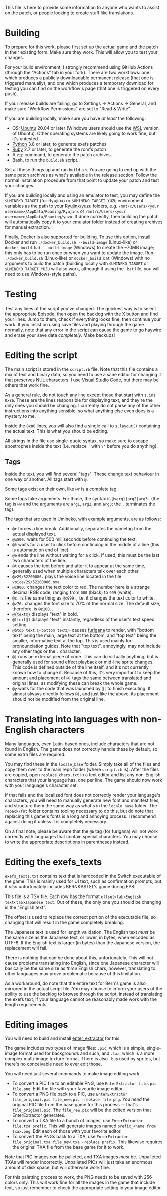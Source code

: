 This file is here to provide some information to anyone who wants to assist on the patch, or people looking to create stuff like translations.

# Building

To prepare for this work, please first set up the actual game and the patch in their existing form. Make sure they work. This will allow you to test your changes.

For your build environment, I strongly recommend using GitHub Actions (through the "Actions" tab in your fork). There are two workflows: one which produces a publicly downloadable permanent release (that one is triggered manually), and one which produces a temporary download for testing you can find on the workflow's page (that one is triggered on every push).

If your release builds are failing, go to Settings -> Actions -> General, and make sure "Workflow Permissions" are set to "Read & Write".

If you are building locally, make sure you have *at least* the following:

- OS: [Ubuntu](https://ubuntu.com/) 20.04 or later (Windows users should use the [WSL](https://docs.microsoft.com/en-us/windows/wsl/install) version of Ubuntu).
Other operating systems are likely going to work fine, but it's untested.
- [Python](https://python.org/) 3.8 or later, to generate exefs patches
- [Ruby](https://www.ruby-lang.org/) 2.7 or later, to generate the romfs patch
- A `zip` command, to generate the patch archives.
- Bash, to run the `build.sh` script.

Set all these things up and run `build.sh`. You are going to end up with the same patch archives as what's available in the release section.
Follow the normal installation procedure from that point to update your patch and test your changes.

If you are building locally and using an emulator to test, you may define the `$UMINEKO_TARGET` (for Ryujinx) or `$UMINEKO_TARGET_YUZU` environment variables as the path to your Ryujinx/yuzu folders,
e.g. `/mnt/c/Users/<your username>/AppData/Roaming/Ryujinx` or `/mnt/c/Users/<your username>/AppData/Roaming/yuzu`.
If done correctly, then building the patch will automatically copy it to your emulator folder instead of creating archives for manual extraction.

Finally, Docker is also supported for building. To use this option, install Docker and run `./docker_build.sh --build-image` (Linux-like) or `docker_build.bat --build-image` (Windows) to create the ~70MB image; this only has to be run once or when you want to update the image. Run `./docker_build.sh` (Linux-like) or `docker_build.bat` (Windows) with no arguments to build the patch (building locally with `$UMINEKO_TARGET` or `$UMINEKO_TARGET_YUZU` will also work, although if using the `.bat` file, you will need to use Windows-style paths).

# Testing

Test any lines of the script you've changed. The quickest way is to select the appropriate Episode, then open the backlog with the X button and find your lines.
Jump to them, check if everything looks fine, then continue your work. If you insist on using save files and playing through the game normally, note that any error in the script
can cause the game to go haywire and erase your save data *completely*. Make backups!

# Editing the script

The main script is stored in the `script.rb` file. Note that this file contains a mix of text and binary data, so you need to use a sane editor for changing it that preserves NUL characters.
I use [Visual Studio Code](https://code.visualstudio.com), but there may be others that work fine.

As a general rule, do not touch any line except those that start with `s.ins 0x86`. These are the lines responsible for displaying text,
and they're the only ones you should be changing.
I currently do not parse any of the other instructions into anything sensible, so what anything else even does is a mystery to me.

Inside the `0x86` lines, you will also find a single call to `s.layout()` containing the actual text. This is what you should be editing.

All strings in the file use single-quote syntax, so make sure to escape apostrophes inside the text (i.e. replace `'` with `\'` before you do anything).

## Tags

Inside the text, you will find several "tags". These change text behaviour in one way or another. All tags start with `@`.

Some tags exist on their own, like `@r` is a complete tag.

Some tags take arguments. For those, the syntax is `@varg1|arg2|arg3.` (the tag is `@v` and the arguments are `arg1`, `arg2`, and `arg3`; the `.` terminates the tag).

The tags that are used in Umineko, with example arguments, are as follows:

- `@r` forces a line break. Additionally, separates the nametag from the actual displayed text.
- `@w500.` waits for 500 milliseconds before continuing the text.
- `@k` waits for a user to click before continuing in the middle of a line (this is automatic on end of line).
- `@e` ends the line without waiting for a click. If used, this must be the last two characters of the line.
- `@t` causes the text before and after it to appear at the same time, generally used when multiple characters talk over each other.
- `@v29/52200086.` plays the voice line located in the file `voice/29/52200086.nxa`.
- `@c900.` changes the text color to red. The number here is a strange decimal RGB code, ranging from `000` (black) to `999` (white).
- `@c.` is the same thing as `@c999.`, i.e. it changes the text color to white.
- `@z70.` changes the font size to 70% of the normal size. The default size, therefore, is `@z100.`.
- `@{text@}` displays "text" in bold.
- `@[text@]` displays "text" instantly, regardless of the user's text speed setting.
- `@btop text.@<bottom text@>` causes [furigana](https://en.wikipedia.org/wiki/Ruby_character) to render, with "bottom text" being the main, large text at the bottom, and "top text" being the smaller, informative text at the top. This is used mainly for pronounciation guides. Note that "top text", annoyingly, may not include any other tags or the `.` character.
- `@|` runs an external piece of code. This can do virtually anything, but is generally used for sound effect playback or mid-line sprite changes. This code is defined outside of the line itself, and it's not currently known how to change it. Because of this, it's very important to keep the amount and placement of `@|` tags the same between translated and original lines, as modifying these can break the whole game.
- `@y` waits for the code that was launched by `@|` to finish executing. It almost always directly follows `@|`, and just like the above, its placement should not be modified from the original line.

# Translating into languages with non-English characters

Many languages, even Latin-based ones, include characters that are not found in English. The game does not correctly handle these by default, so some extra files are required.

You may find these in the `locale_base` folder. Simply take all of the files and copy them over to the main repo folder (where `script.rb` is). After the files are copied, open `replace_chars.txt` in a text editor and list any non-English characters that your language has, one per line. The game should now work with your language's character set.

If that fails and the localized font does not correctly render your language's characters, you will need to manually generate new font and manifest files, and structure them the same way as what's in the `locale_base` folder. The `repack/fnt` folder contains tooling necessary to do this, but do note that replacing this game's fonts is a long and annoying process. I recommend against doing it unless it is completely necessary.

On a final note, please be aware that the `@b` tag (for furigana) will not work correctly with languages that contain special characters. You may choose to write the appropriate descriptions in parentheses instead.

# Editing the exefs_texts

`exefs_texts.txt` contains text that is hardcoded in the Switch executable of the game. This is mainly used for UI text, such as confirmation prompts, but it *also* unfortunately includes BERNKASTEL's game during EP8.

This file is a TSV file. Each row has the format `offset<tab>English text<tab>Japanese text`.
Out of these, the only one you should be changing is the "English text".

The offset is used to replace the correct portion of the executable file, so changing that will result in the game completely breaking.

The Japanese text is used for length validation. 
The English text *must* be the same size as the Japanese text, or lower, in bytes, when encoded as UTF-8.
If the English text is larger (in bytes) than the Japanese version, the replacement will fail.

There is nothing that can be done about this, unfortunately.
This will not cause problems translating into English, since one Japanese character will basically be the same size as *three* English chars,
however, translating to other languages may prove problematic because of this limitation.

As a workaround, do note that the entire text for Bern's game is also mirrored in the actual script file.
You may choose to inform your users of the ability to use the backlog to browse through the script, instead of translating the exefs text,
if your language cannot be reasonably made work with the length requirements.

# Editing images

You will need to build and install [enter_extractor](https://github.com/07th-mod/enter_extractor) for this.

The game includes two types of image files: `.pic`, which is a simple, single-image format used for backgrounds and such,
and `.txa`, which is a more complex multi-image texture format.
There is also `.bup` used by sprites, but there's no conceivable need to ever edit those.

You will need just several commands to make image editing work.

- To convert a PIC file to an editable PNG, use `EnterExtractor file.pic file.png`. Edit the file with your favourite image editor.
- To convert a PNG file back to a PIC, use `EnterExtractor file_original.pic file_new.pic -replace file.png`. You *need* the original PIC file from the base game for this process -- that's `file_original.pic`. The `file_new.pic` will be the edited version that EnterExtractor generates.
- To convert a TXA file to a bunch of images, use `EnterExtractor file.txa prefix`. This will generate images named `prefix_<name from txa>.png`. Edit each of those with your favorite editor.
- To convert the PNGs back to a TXA, use `EnterExtractor file_original.txa file_new.txa -replace prefix`. This likewise requires the original TXA file from the base game for it to work.

Note that PIC images *can* be palleted, and TXA images *must* be. Unpalleted TXAs will render incorrectly. Unpalleted PICs will just take an enormous amount of disk space, but will otherwise work fine. 

For this paletting process to work, the PNG needs to be saved with 256 colors only. This will work fine for all the images in the game that include text, so just remember to check the appropriate setting in your image editor.
